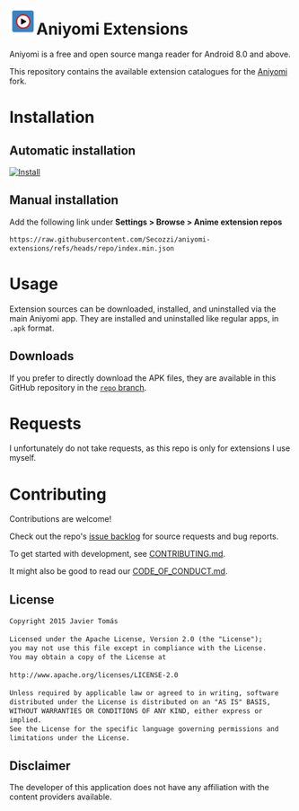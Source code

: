 # ![app icon](./.github/readme-images/app-icon.png)Aniyomi Extensions
Aniyomi is a free and open source manga reader for Android 8.0 and above.

This repository contains the available extension catalogues for the [Aniyomi](https://github.com/aniyomiorg/aniyomi) fork.

# Installation

## Automatic installation

[![Install](https://img.shields.io/badge/Click%20here%20to%20install%20repo-gray?style=flat&labelColor=red)](https://intradeus.github.io/http-protocol-redirector/?r=aniyomi://add-repo?url=https://raw.githubusercontent.com/Secozzi/aniyomi-extensions/refs/heads/repo/index.min.json)

## Manual installation

Add the following link under **Settings > Browse > Anime extension repos**

```
https://raw.githubusercontent.com/Secozzi/aniyomi-extensions/refs/heads/repo/index.min.json
```

# Usage

Extension sources can be downloaded, installed, and uninstalled via the main Aniyomi app. They are installed and uninstalled like regular apps, in `.apk` format.

## Downloads

If you prefer to directly download the APK files, they are available in this GitHub repository in the [`repo` branch](https://github.com/Secozzi/aniyomi-extensions/tree/repo/apk).

# Requests

I unfortunately do not take requests, as this repo is only for extensions I use myself.

# Contributing

Contributions are welcome!

Check out the repo's [issue backlog](https://github.com/Secozzi/aniyomi-extensions/issues) for source requests and bug reports.

To get started with development, see [CONTRIBUTING.md](./CONTRIBUTING.md).

It might also be good to read our [CODE_OF_CONDUCT.md](./CODE_OF_CONDUCT.md).

## License

    Copyright 2015 Javier Tomás

    Licensed under the Apache License, Version 2.0 (the "License");
    you may not use this file except in compliance with the License.
    You may obtain a copy of the License at

    http://www.apache.org/licenses/LICENSE-2.0

    Unless required by applicable law or agreed to in writing, software
    distributed under the License is distributed on an "AS IS" BASIS,
    WITHOUT WARRANTIES OR CONDITIONS OF ANY KIND, either express or implied.
    See the License for the specific language governing permissions and
    limitations under the License.

## Disclaimer

The developer of this application does not have any affiliation with the content providers available.
